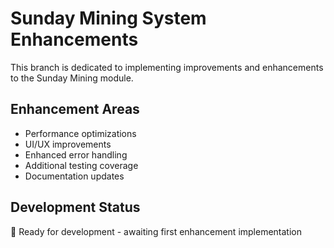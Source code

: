 # Sunday Mining System Enhancements

This branch is dedicated to implementing improvements and enhancements to the Sunday Mining module.

## Enhancement Areas
- Performance optimizations
- UI/UX improvements  
- Enhanced error handling
- Additional testing coverage
- Documentation updates

## Development Status
🚧 Ready for development - awaiting first enhancement implementation

